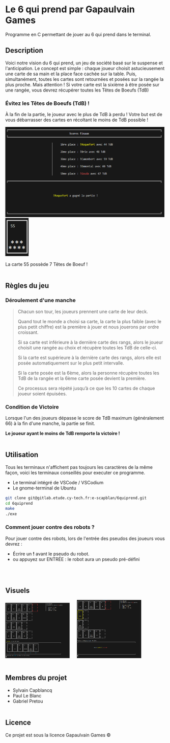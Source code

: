 # Le 6 qui prend par Gapaulvain Games
Programme en C permettant de jouer au 6 qui prend dans le terminal.


## Description

Voici notre vision du 6 qui prend, un jeu de société basé sur le suspense et l'anticipation.
Le concept est simple : chaque joueur choisit astucieusement une carte de sa main et la place face cachée sur la table. Puis, simultanément, toutes les cartes sont retournées et posées sur la rangée la plus proche. Mais attention ! Si votre carte est la sixième à être posée sur une rangée, vous devrez récupérer toutes les Têtes de Boeufs (TdB)

### **Évitez les Têtes de Boeufs (TdB) !**
À la fin de la partie, le joueur avec le plus de TdB à perdu ! 
Votre but est de vous débarrasser des cartes en récoltant le moins de TdB possible !

<img src="img/scoreboardfinal.png" width="500">
<img src="img/carte55.png" >

La carte 55 possède 7 Têtes de Boeuf !
<br/><br/>



## Règles du jeu 

### Déroulement d'une manche

>Chacun son tour, les joueurs prennent une carte de leur deck.
>
>Quand tout le monde a choisi sa carte, la carte la plus faible (avec le plus petit chiffre) est la première à jouer et nous jouerons par ordre croissant.
>
>Si sa carte est inférieure à la dernière carte des rangs, alors le joueur choisit une rangée  au choix et récupère toutes les TdB de celle-ci.
>
>Si la carte est supérieure à la dernière carte des rangs, alors elle est posée automatiquement sur le plus petit intervalle.
>
>Si la carte posée est la 6ème, alors la personne récupère toutes les TdB de la rangée et la 6ème carte posée devient la première.
>
>Ce processus sera répété jusqu’à ce que les 10 cartes de chaque joueur soient épuisées.

### Condition de Victoire
Lorsque l'un des joueurs dépasse le score de TdB maximum (généralement 66) à la fin d'une manche, la partie se finit.

**Le joueur ayant le moins de TdB remporte la victoire !**
<br/><br/>

## Utilisation
Tous les terminaux n'affichent pas toujours les caractères de la même façon, voici les terminaux conseillés pour executer ce programme.
- Le terminal intégré de VSCode / VSCodium
- Le gnome-terminal de Ubuntu

```bash
git clone git@gitlab.etude.cy-tech.fr:e-scapblan/6quiprend.git
cd 6quiprend
make
./exe
```

### Comment jouer contre des robots ?
Pour jouer contre des robots, lors de l'entrée des pseudos des joueurs vous devrez :
- Écrire un **!** avant le pseudo du robot.
- ou appuyez sur ENTRÉE : le robot aura un pseudo pré-défini


<br/><br/>

## Visuels
<img src="img/jeu1.png" width="40%">&nbsp;&nbsp;&nbsp;&nbsp;&nbsp;&nbsp;<img src="img/jeu2.png" width="40%">
<br/><br/>

## Membres du projet
- Sylvain Capblancq
- Paul Le Blanc
- Gabriel Pretou
<br/><br/>
## Licence
Ce projet est sous la licence Gapaulvain Games ©
<br/><br/>

